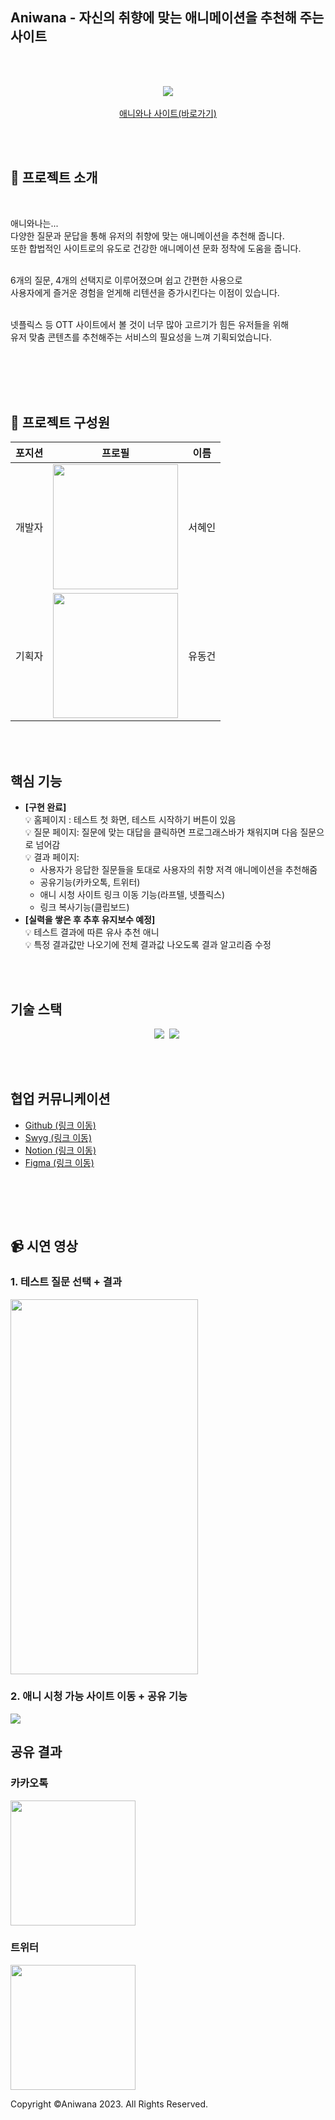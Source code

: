 <br><br>
## Aniwana - 자신의 취향에 맞는 애니메이션을 추천해 주는 사이트

<br><br>
<p align="center">
 <img src="https://github.com/puputia/Ani-wana/assets/87532431/9448f267-695a-49ce-845b-3a9b013dc051.png" />
<br><br>
<a href="https://aniwana.swygbro.com/">애니와나 사이트(바로가기)</a>
</p>
<br><br>

## 📱 프로젝트 소개
<br>
<p>
  애니와나는... <br>
  다양한 질문과 문답을 통해 유저의 취향에 맞는 애니메이션을 추천해 줍니다.<br>
  또한 합법적인 사이트로의 유도로 건강한 애니메이션 문화 정착에 도움을 줍니다. <br><br>

  6개의 질문, 4개의 선택지로 이루어졌으며 쉽고 간편한 사용으로 <br>
  사용자에게 즐거운 경험을 얻게해 리텐션을 증가시킨다는 이점이 있습니다.<br><br>

 넷플릭스 등 OTT 사이트에서 볼 것이 너무 많아 고르기가 힘든 유저들을 위해 <br>
 유저 맞춤 콘텐츠를 추천해주는 서비스의 필요성을 느껴 기획되었습니다.<br>
 </p>

<br><br>
<br><br>

## 🏅 프로젝트 구성원

|포지션|프로필|이름|
|----|-----|---|
|개발자|<img src="https://github.com/puputia/Ani-wana/assets/87532431/0707964b-b44a-45df-8ea2-ad65348106be.jpg" width="200" height="200" />|서혜인|
|기획자|<img src ="https://github.com/puputia/Ani-wana/assets/87532431/e79818a9-87ba-471f-9b72-83b7dbe118c9.jpg" width="200" height="200"/>|유동건|
 
<br><br>



## 핵심 기능 <br>
  + <strong>[구현 완료]</strong><br>
  💡 홈페이지 : 테스트 첫 화면, 테스트 시작하기 버튼이 있음<br>
  💡 질문 페이지: 질문에 맞는 대답을 클릭하면 프로그래스바가 채워지며 다음 질문으로 넘어감<br>
  💡 결과 페이지: 
     + 사용자가 응답한 질문들을 토대로 사용자의 취향 저격 애니메이션을 추천해줌<br>
     + 공유기능(카카오톡, 트위터)<br>
     + 애니 시청 사이트 링크 이동 기능(라프텔, 넷플릭스)<br>
     + 링크 복사기능(클립보드)
  + <strong>[실력을 쌓은 후 추후 유지보수 예정]</strong><br>
  💡 테스트 결과에 따른 유사 추천 애니<br>
  💡 특정 결과값만 나오기에 전체 결과값 나오도록 결과 알고리즘 수정<br>


<br><br>

## 기술 스택
 <p align="center">
   <img src="https://img.shields.io/badge/Javascript-ffb13b?style=flat-square&logo=javascript&logoColor=white"/></a>&nbsp 
   <img src="https://img.shields.io/badge/React-61DAFB?style=flat-square&logo=react&logoColor=white"/>&nbsp
</p>
<br><br>

## 협업 커뮤니케이션
+ <a href="https://github.com/puputia/Ani-wana/tree/main">Github (링크 이동)</a>
+ <a href="https://www.swygbro.com/contents/e32e1ca0-1423-4525-bcfe-0c9d412f3c4d">Swyg (링크 이동)</a>
+ <a href="https://speckled-origami-292.notion.site/e52171d824634ed98fd7227530a2afbe?pvs=4">Notion (링크 이동)</a>
+ <a href="https://www.figma.com/file/a5tSbRifLdcMKe2uFJr3U7/%EB%82%98%EC%9D%98-%EC%B7%A8%ED%96%A5-%EC%95%A0%EB%8B%88-%EC%B0%BE%EA%B8%B0?node-id=0%3A1&t=QenhiDvo384a3ZgY-1">Figma (링크 이동)</a>
<br>

 
 


<br><br>

## 📹 시연 영상 
### 1. 테스트 질문 선택 + 결과
<img src="https://github.com/puputia/Ani-wana/assets/87532431/af690990-7812-45a3-a246-f2cfd6f176f9.gif" width="300" height="600" />

<br/>

### 2. 애니 시청 가능 사이트 이동 + 공유 기능

<img src="https://github.com/puputia/Ani-wana/assets/87532431/5e2fa5e2-a239-4bdc-acf4-950ef888765f.gif"/>


## 공유 결과
### 카카오톡
<img src="https://github.com/puputia/Ani-wana/assets/87532431/5bc70669-ecfc-4ccb-8270-049c2f088c7e.jpg" width="200" height="200"/>


### 트위터
<img src="https://github.com/puputia/Ani-wana/assets/87532431/9ad4ec74-782c-4abd-9a35-18132dc4a5a7.jpg" width="200" height="200"/>




Copyright ©Aniwana 2023. All Rights Reserved.
